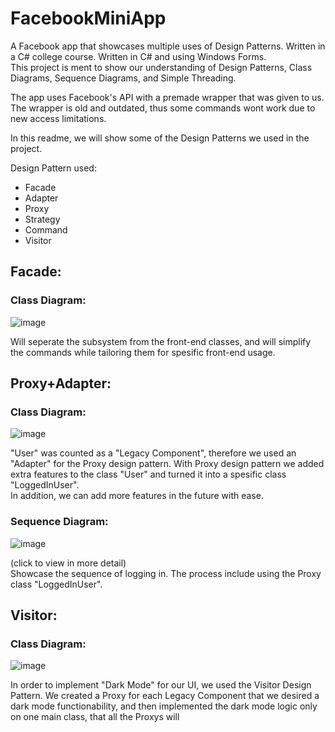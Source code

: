 # FacebookMiniApp
A Facebook app that showcases multiple uses of Design Patterns. Written in a C# college course. Written in C# and using Windows Forms.          
This project is ment to show our understanding of Design Patterns, Class Diagrams, Sequence Diagrams, and Simple Threading.      

The app uses Facebook's API with a premade wrapper that was given to us. The wrapper is old and outdated, thus some commands wont work due to new access limitations.

In this readme, we will show some of the Design Patterns we used in the project.      

Design Pattern used:    

* Facade
* Adapter
* Proxy
* Strategy
* Command
* Visitor

## Facade:    
    
### Class Diagram:
![image](https://user-images.githubusercontent.com/62711261/109400185-e36ed180-794f-11eb-8900-57c6f3a30817.png)

Will seperate the subsystem from the front-end classes, and will simplify the commands while tailoring them for spesific front-end usage.

## Proxy+Adapter:   
    
### Class Diagram:
![image](https://user-images.githubusercontent.com/62711261/109400211-0dc08f00-7950-11eb-84cb-228c3fbdfece.png)


"User" was counted as a "Legacy Component", therefore we used an "Adapter" for the Proxy design pattern. 
With Proxy design pattern we added extra features to the class "User" and turned it into a spesific class "LoggedInUser".     
In addition, we can add more features in the future with ease.
    

### Sequence Diagram:
![image](https://user-images.githubusercontent.com/62711261/109401249-495e5780-7956-11eb-8105-c95eee73c73a.png)

(click to view in more detail)    
Showcase the sequence of logging in. The process include using the Proxy class "LoggedInUser".

## Visitor:    
    
### Class Diagram:
![image](https://user-images.githubusercontent.com/62711261/109401292-77dc3280-7956-11eb-9592-be0190026a6e.png)

In order to implement "Dark Mode" for our UI, we used the Visitor Design Pattern. 
We created a Proxy for each Legacy Component that we desired a dark mode functionability, and then implemented the dark mode logic only on one main class, that all the Proxys will 


